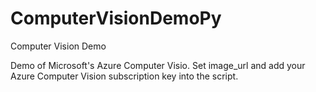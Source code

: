 # ComputerVisionDemoPy
Computer Vision Demo

Demo of Microsoft's Azure Computer Visio. Set image_url and add your Azure Computer Vision subscription key into the script.
